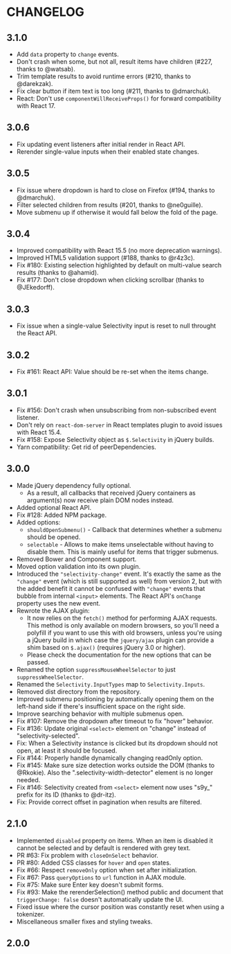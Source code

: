 # CHANGELOG

## 3.1.0

-   Add `data` property to `change` events.
-   Don't crash when some, but not all, result items have children (#227, thanks to @watsab).
-   Trim template results to avoid runtime errors (#210, thanks to @darekzak).
-   Fix clear button if item text is too long (#211, thanks to @dmarchuk).
-   React: Don't use `componentWillReceiveProps()` for forward compatibility with React 17.

## 3.0.6

-   Fix updating event listeners after initial render in React API.
-   Rerender single-value inputs when their enabled state changes.

## 3.0.5

-   Fix issue where dropdown is hard to close on Firefox (#194, thanks to @dmarchuk).
-   Filter selected children from results (#201, thanks to @ne0guille).
-   Move submenu up if otherwise it would fall below the fold of the page.

## 3.0.4

-   Improved compatibility with React 15.5 (no more deprecation warnings).
-   Improved HTML5 validation support (#188, thanks to @r4z3c).
-   Fix #180: Existing selection highlighted by default on multi-value search results (thanks to
    @ahamid).
-   Fix #177: Don't close dropdown when clicking scrollbar (thanks to @JEkedorff).

## 3.0.3

-   Fix issue when a single-value Selectivity input is reset to null throught the React API.

## 3.0.2

-   Fix #161: React API: Value should be re-set when the items change.

## 3.0.1

-   Fix #156: Don't crash when unsubscribing from non-subscribed event listener.
-   Don't rely on `react-dom-server` in React templates plugin to avoid issues with React 15.4.
-   Fix #158: Expose Selectivity object as `$.Selectivity` in jQuery builds.
-   Yarn compatibility: Get rid of peerDependencies.

## 3.0.0

-   Made jQuery dependency fully optional.
    -   As a result, all callbacks that received jQuery containers as argument(s) now receive plain
        DOM nodes instead.
-   Added optional React API.
-   Fix #128: Added NPM package.
-   Added options:
    -   `shouldOpenSubmenu()` - Callback that determines whether a submenu should be opened.
    -   `selectable` - Allows to make items unselectable without having to disable them. This is
        mainly useful for items that trigger submenus.
-   Removed Bower and Component support.
-   Moved option validation into its own plugin.
-   Introduced the `"selectivity-change"` event. It's exactly the same as the `"change"` event
    (which is still supported as well) from version 2, but with the added benefit it cannot be
    confused with `"change"` events that bubble from internal `<input>` elements. The React API's
    `onChange` property uses the new event.
-   Rewrote the AJAX plugin:
    -   It now relies on the `fetch()` method for performing AJAX requests. This method is only
        available on modern browsers, so you'll need a polyfill if you want to use this with old
        browsers, unless you're using a jQuery build in which case the `jquery/ajax` plugin can
        provide a shim based on `$.ajax()` (requires jQuery 3.0 or higher).
    -   Please check the documentation for the new options that can be passed.
-   Renamed the option `suppressMouseWheelSelector` to just `suppressWheelSelector`.
-   Renamed the `Selectivity.InputTypes` map to `Selectivity.Inputs`.
-   Removed dist directory from the repository.
-   Improved submenu positioning by automatically opening them on the left-hand side if there's
    insufficient space on the right side.
-   Improve searching behavior with multiple submenus open.
-   Fix #107: Remove the dropdown after timeout to fix "hover" behavior.
-   Fix #136: Update original `<select>` element on "change" instead of "selectivity-selected".
-   Fix: When a Selectivity instance is clicked but its dropdown should not open, at least it should
    be focused.
-   Fix #144: Properly handle dynamically changing readOnly option.
-   Fix #145: Make sure size detection works outside the DOM (thanks to @Rkokie). Also the
    ".selectivity-width-detector" element is no longer needed.
-   Fix #146: Selectivity created from `<select>` element now uses "s9y\_" prefix for its ID (thanks
    to @dr-itz).
-   Fix: Provide correct offset in pagination when results are filtered.

## 2.1.0

-   Implemented `disabled` property on items. When an item is disabled it cannot be selected and by
    default is rendered with grey text.
-   PR #63: Fix problem with `closeOnSelect` behavior.
-   PR #80: Added CSS classes for `hover` and `open` states.
-   Fix #66: Respect `removeOnly` option when set after initialization.
-   Fix #67: Pass `queryOptions` to `url` function in AJAX module.
-   Fix #75: Make sure Enter key doesn't submit forms.
-   Fix #93: Make the rerenderSelection() method public and document that `triggerChange: false`
    doesn't automatically update the UI.
-   Fixed issue where the cursor position was constantly reset when using a tokenizer.
-   Miscellaneous smaller fixes and styling tweaks.

## 2.0.0
